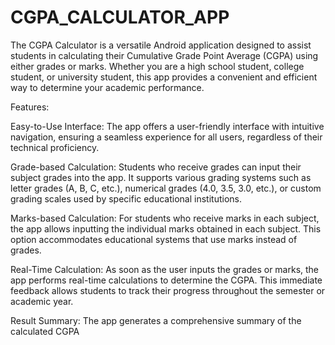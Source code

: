 # CGPA_CALCULATOR_APP
The CGPA Calculator is a versatile Android application designed to assist students in calculating their Cumulative Grade Point Average (CGPA) using either grades or marks. Whether you are a high school student, college student, or university student, this app provides a convenient and efficient way to determine your academic performance.

Features:

Easy-to-Use Interface: The app offers a user-friendly interface with intuitive navigation, ensuring a seamless experience for all users, regardless of their technical proficiency.

Grade-based Calculation: Students who receive grades can input their subject grades into the app. It supports various grading systems such as letter grades (A, B, C, etc.), numerical grades (4.0, 3.5, 3.0, etc.), or custom grading scales used by specific educational institutions.

Marks-based Calculation: For students who receive marks in each subject, the app allows inputting the individual marks obtained in each subject. This option accommodates educational systems that use marks instead of grades.

Real-Time Calculation: As soon as the user inputs the grades or marks, the app performs real-time calculations to determine the CGPA. This immediate feedback allows students to track their progress throughout the semester or academic year.

Result Summary: The app generates a comprehensive summary of the calculated CGPA


